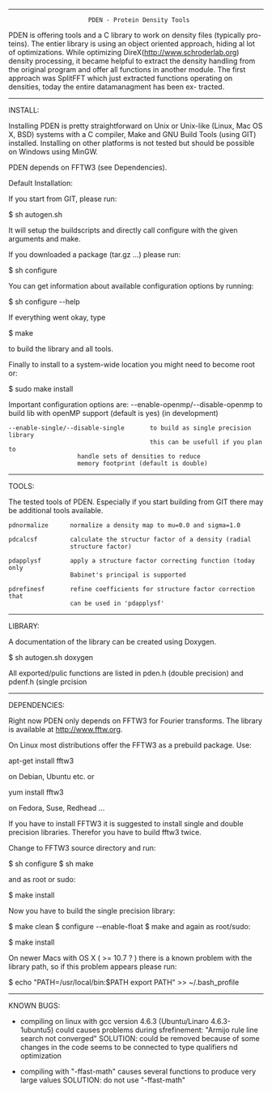 --------------------------------------------------------------------------------

                          PDEN - Protein Density Tools

PDEN is offering tools and a C library to work on density files (typically pro-
teins). The entier library is using an object oriented approach, hiding al lot of 
optimizations. 
While optimizing DireX(http://www.schroderlab.org) density processing, it became 
helpful to extract the density handling from the original program and offer all 
functions in another module. The first approach was SplitFFT which just extracted 
functions operating on densities, today the entire datamanagment has been ex-
tracted. 

--------------------------------------------------------------------------------

INSTALL:

Installing PDEN is pretty straightforward on Unix or Unix-like (Linux, Mac OS X, 
BSD) systems with a C compiler, Make and GNU Build Tools (using GIT) installed. 
Installing on other platforms is not tested but should be possible on Windows 
using MinGW. 

PDEN depends on FFTW3 (see Dependencies).

Default Installation:

If you start from GIT, please run:

$ sh autogen.sh <configure args>

It will setup the buildscripts and directly call configure with the given 
arguments and make.

If you downloaded a package (tar.gz ...) please run:

$ sh configure

You can get information about available configuration options by running:

$ sh configure --help

If everything went okay, type 

$ make

to build the library and all tools.

Finally to install to a system-wide location you might need to become root or:

$ sudo make install

Important configuration options are:
    --enable-openmp/--disable-openmp       to build lib with openMP support 
                                           (default is yes) (in development)

    --enable-single/--disable-single       to build as single precision library
                                           this can be usefull if you plan to 
					   handle sets of densities to reduce 
					   memory footprint (default is double) 

--------------------------------------------------------------------------------

TOOLS:

The tested tools of PDEN. Especially if you start building from GIT there may be 
additional tools available. 

    pdnormalize      normalize a density map to mu=0.0 and sigma=1.0

    pdcalcsf         calculate the structur factor of a density (radial 
                     structure factor)

    pdapplysf        apply a structure factor correcting function (today only
                     Babinet's principal is supported

    pdrefinesf       refine coefficients for structure factor correction that 
                     can be used in 'pdapplysf'
	
--------------------------------------------------------------------------------

LIBRARY:

A documentation of the library can be created using Doxygen.

$ sh autogen.sh doxygen

All exported/pulic functions are listed in pden.h (double precision) and pdenf.h
(single prcision

--------------------------------------------------------------------------------

DEPENDENCIES:

Right now PDEN only depends on FFTW3 for Fourier transforms. The library is 
available at http://www.fftw.org.

On Linux most distributions offer the FFTW3 as a prebuild package. Use:

apt-get install fftw3

on Debian, Ubuntu etc. or 

yum install fftw3

on Fedora, Suse, Redhead ...

If you have to install FFTW3 it is suggested to install single and double 
precision libraries. Therefor you have to build fftw3 twice.

Change to FFTW3 source directory and run: 

$ sh configure 
$ sh make

and as root or sudo:

$ make install

Now you have to build the single precision library:

$ make clean
$ configure --enable-float
$ make
 and again as root/sudo:

$ make install

On newer Macs with OS X ( >= 10.7 ? ) there is a known problem with the library path, so if this 
problem appears please run:

$ echo "PATH=/usr/local/bin:$PATH export PATH" >> ~/.bash_profile

--------------------------------------------------------------------------------

KNOWN BUGS:

- compiling on linux with gcc version 4.6.3 (Ubuntu/Linaro 4.6.3-1ubuntu5) 
could causes problems during sfrefinement:
		"Armijo rule line search not converged"
	SOLUTION: could be removed because of some changes in the code
	seems to be connected to type qualifiers nd optimization 

- compiling with "-ffast-math" causes several functions to produce very 
large values 
	SOLUTION: do not use "-ffast-math" 


